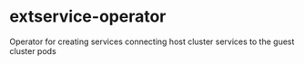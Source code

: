 # extservice-operator
Operator for creating services connecting host cluster services to the guest cluster pods
